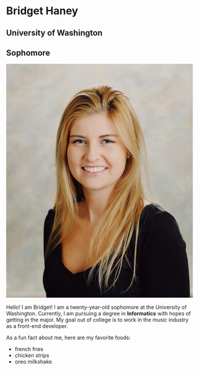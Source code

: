 # Bridget Haney
## University of Washington
## Sophomore

![Photo of Me](photo/bridget.jpg)

Hello! I am Bridget! I am a twenty-year-old sophomore at the University of Washington. Currently, I am pursuing a degree in **Informatics** with hopes of getting in the major. My goal out of college is to work in the music industry as a front-end developer.

As a fun fact about me, here are my favorite foods:

- french fries
- chicken strips
- oreo milkshake

